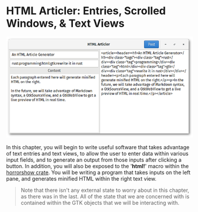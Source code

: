 # HTML Articler: Entries, Scrolled Windows, & Text Views

<img src="images/ch03_complete.png" />

In this chapter, you will begin to write useful software that takes advantage of text entries
and text views, to allow the user to enter data within various input fields, and to generate
an output from those inputs after clicking a button. In addition, you will also be exposed
to the '**html!**' macro within the [horrorshow crate](https://docs.rs/horrorshow/).
You will be writing a program that takes inputs on the left pane, and generates minified HTML
within the right text view.

> Note that there isn't any external state to worry about in this chapter, as there was in the
> last. All of the state that we are concerned with is contained within the GTK objects that
> we will be interacting with.